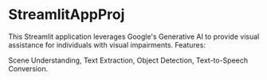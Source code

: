 # StreamlitAppProj
This Streamlit application leverages Google's Generative AI to provide visual assistance for individuals with visual impairments.
Features:

Scene Understanding, 
Text Extraction, 
Object Detection, 
Text-to-Speech Conversion.
